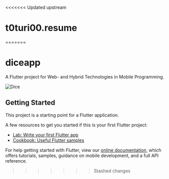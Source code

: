 <<<<<<< Updated upstream
# t0turi00.resume
=======
# diceapp

A Flutter project for Web- and Hybrid Technologies in Mobile Programming.

![Dice](https://user-images.githubusercontent.com/79054967/204859704-b88b0d64-5d13-46c3-a616-04402da30e39.PNG)


## Getting Started

This project is a starting point for a Flutter application.

A few resources to get you started if this is your first Flutter project:

- [Lab: Write your first Flutter app](https://flutter.dev/docs/get-started/codelab)
- [Cookbook: Useful Flutter samples](https://flutter.dev/docs/cookbook)

For help getting started with Flutter, view our
[online documentation](https://flutter.dev/docs), which offers tutorials,
samples, guidance on mobile development, and a full API reference.
>>>>>>> Stashed changes
